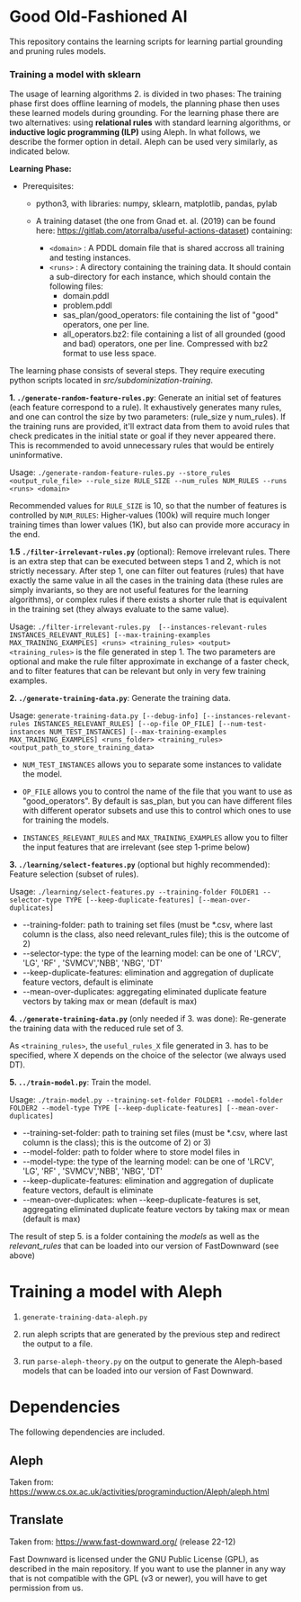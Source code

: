 # Good Old-Fashioned AI

This repository contains the learning scripts for learning partial grounding and pruning rules models.




### Training a model with sklearn
The usage of learning algorithms 2. is divided in two phases:
The training phase first does offline learning of models, the planning phase then uses these learned models during grounding.
For the learning phase there are two alternatives: using **relational rules** with standard learning algorithms, or **inductive logic programming (ILP)** using Aleph.
In what follows, we describe the former option in detail. Aleph can be used very similarly, as indicated below.

**Learning Phase:**
* Prerequisites:
   - python3, with libraries: numpy, sklearn, matplotlib, pandas, pylab

   - A training dataset (the one from Gnad et. al. (2019) can be found here: <https://gitlab.com/atorralba/useful-actions-dataset>) containing:
      - `<domain>` : A PDDL domain file that is shared accross all training and testing instances.
      - `<runs>` : A directory containing the training data. It should contain a sub-directory for each instance, which should contain the following files:
        * domain.pddl
        * problem.pddl
        * sas_plan/good_operators: file containing the list of "good" operators, one per line.
        * all_operators.bz2: file containing a list of all grounded (good and bad) operators, one per line. Compressed with bz2 format to use less space.

The learning phase consists of several steps. They require executing python scripts located in *src/subdominization-training*.

**1. `./generate-random-feature-rules.py`**: Generate an initial set of features (each feature correspond to a rule).
  It exhaustively generates many rules, and one can control the size by two parameters: (rule_size y num_rules).
  If the training runs are provided, it'll extract data from them to avoid rules that check predicates in the initial state or goal if they never appeared there. This is recommended to avoid unnecessary rules that would be entirely uninformative.

  Usage:
  `./generate-random-feature-rules.py --store_rules <output_rule_file> --rule_size RULE_SIZE --num_rules NUM_RULES --runs <runs> <domain>`

  Recommended values for `RULE_SIZE` is 10, so that the number of features is controlled by `NUM_RULES`: Higher-values (100k) will require much longer training times than lower values (1K), but also can provide more accuracy in the end.


**1.5 `./filter-irrelevant-rules.py`** (optional): Remove irrelevant rules.
  There is an extra step that can be executed between steps 1 and 2, which is not strictly necessary.
  After step 1, one can filter out features (rules) that have exactly the same value in all the cases in the training data (these rules are simply invariants, so they are not useful features for the learning algorithms), or complex rules if there exists a shorter rule that is equivalent in the training set (they always evaluate to the same value).

  Usage:
  `./filter-irrelevant-rules.py  [--instances-relevant-rules INSTANCES_RELEVANT_RULES] [--max-training-examples MAX_TRAINING_EXAMPLES] <runs> <training_rules> <output>`
  `<training_rules>` is the file generated in step 1.
  The two parameters are optional and make the rule filter approximate in exchange of a faster check, and to filter features that can be relevant but only in very few training examples.


**2. `./generate-training-data.py`**: Generate the training data.

  Usage:
  `generate-training-data.py [--debug-info] [--instances-relevant-rules INSTANCES_RELEVANT_RULES] [--op-file OP_FILE] [--num-test-instances NUM_TEST_INSTANCES] [--max-training-examples MAX_TRAINING_EXAMPLES] <runs_folder> <training_rules> <output_path_to_store_training_data>`

   - `NUM_TEST_INSTANCES` allows you to separate some instances to validate the model.

   - `OP_FILE` allows you to control the name of the file that you want to use as "good_operators". By default is sas_plan, but you can have different files with different operator subsets and use this to control which ones to use for training the models.

   - `INSTANCES_RELEVANT_RULES` and `MAX_TRAINING_EXAMPLES` allow you to filter the input features that are irrelevant (see step 1-prime below)


**3. `./learning/select-features.py`** (optional but highly recommended): Feature selection (subset of rules).

  Usage:
  `./learning/select-features.py --training-folder FOLDER1 --selector-type TYPE [--keep-duplicate-features] [--mean-over-duplicates]`

  - --training-folder: path to training set files (must be *.csv, where last column is the class, also need relevant_rules file); this is the outcome of 2)
  - --selector-type: the type of the learning model: can be one of 'LRCV', 'LG', 'RF' , 'SVMCV','NBB', 'NBG', 'DT'
  - --keep-duplicate-features: elimination and aggregation of duplicate feature vectors, default is eliminate
  - --mean-over-duplicates: aggregating eliminated duplicate feature vectors by taking max or mean (default is max)

**4. `./generate-training-data.py`** (only needed if 3. was done): Re-generate the training data with the reduced rule set of 3.

As `<training_rules>`, the `useful_rules_X` file generated in 3. has to be specified, where X depends on the choice of the selector (we always used DT).

**5. `../train-model.py`**: Train the model.

  Usage:
  `./train-model.py --training-set-folder FOLDER1 --model-folder FOLDER2 --model-type TYPE [--keep-duplicate-features] [--mean-over-duplicates]`

  - --training-set-folder:  path to training set files (must be *.csv, where last column is the class); this is the outcome of 2) or 3)
  - --model-folder: path to folder where to store model files in
  - --model-type: the type of the learning model: can be one of 'LRCV', 'LG', 'RF' , 'SVMCV','NBB', 'NBG', 'DT'
  - --keep-duplicate-features: elimination and aggregation of duplicate feature vectors, default is eliminate
  - --mean-over-duplicates: when --keep-duplicate-features is set, aggregating eliminated duplicate feature vectors by taking max or mean (default is max)


The result of step 5. is a folder containing the *models* as well as the *relevant_rules* that can be loaded into our version of FastDownward (see above)



# Training a model with Aleph

1. `generate-training-data-aleph.py`

2. run aleph scripts that are generated by the previous step and redirect the output to a file.

3. run `parse-aleph-theory.py` on the output to generate the Aleph-based models that can be loaded into our version of Fast Downward.


# Dependencies

The following dependencies are included.

## Aleph

Taken from: https://www.cs.ox.ac.uk/activities/programinduction/Aleph/aleph.html

## Translate

Taken from:  https://www.fast-downward.org/  (release 22-12)

Fast Downward is licensed under the GNU Public License (GPL), as described in the main repository. If you want to use the planner in any way that is not compatible with the GPL (v3 or newer), you will have to get permission from us.
